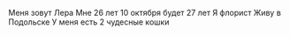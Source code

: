 Меня зовут Лера
Мне 26 лет
10 октября будет 27 лет
Я флорист
Живу в Подольске
У меня есть 2 чудесные кошки
